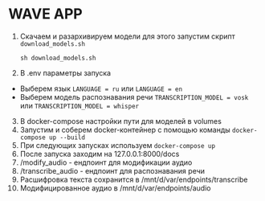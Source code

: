 # WAVE APP
1. Скачаем и разархивируем модели для этого запустим скрипт `download_models.sh`

    ``sh download_models.sh``
2. В .env параметры запуска 
- Выберем язык `LANGUAGE = ru` или `LANGUAGE = en`
- Выберем модель распознавания речи `TRANSCRIPTION_MODEL = vosk` или `TRANSCRIPTION_MODEL = whisper`
3. В docker-compose настройки пути для моделей в volumes
4. Запустим и соберем docker-контейнер с помощью команды `docker-compose up --build`
5. При следующих запусках используем `docker-compose up`
6. После запуска заходим на 127.0.0.1:8000/docs
7. /modify_audio - ендпоинт для модификации аудио
8. /transcribe_audio - ендпоинт для распознавания речи
9. Расшифровка текста сохранится в /mnt/d/var/endpoints/transcribe 
10. Модифицированное аудио в /mnt/d/var/endpoints/audio

